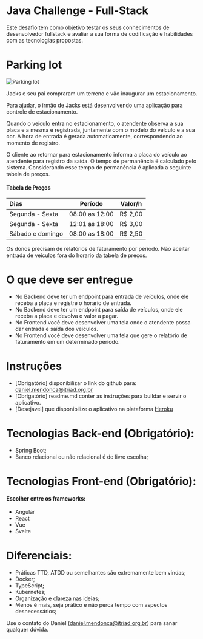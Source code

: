 # Java Challenge - Full-Stack

Este desafio tem como objetivo testar os seus conhecimentos de desenvolvedor fullstack e avaliar a sua forma de codificação e habilidades com as tecnologias propostas.

# Parking lot

![Parking lot](https://driving-tests.org/wp-content/uploads/2012/02/back-parking.jpg)

Jacks e seu pai compraram um terreno e vão inaugurar um estacionamento.

Para ajudar, o irmão de Jacks está desenvolvendo uma aplicação para controle de
estacionamento.

Quando o veículo entra no estacionamento, o atendente observa a sua placa e a mesma é registrada, juntamente com o modelo do veículo e a sua cor. A hora de entrada é gerada automaticamente, correspondendo ao momento de registro.

O cliente ao retornar para estacionamento informa a placa do veículo ao atendente para registro da saída. O tempo de permanência é calculado pelo sistema. Considerando esse tempo de permanência é aplicada a seguinte tabela de preços.

#### Tabela de Preços

Dias | Período | Valor/h
:--------- | :------: | :------:
Segunda - Sexta | 08:00 as 12:00 | R$ 2,00
Segunda - Sexta | 12:01 as 18:00 |  R$ 3,00
Sábado e domingo | 08:00 as 18:00 | R$ 2,50

Os donos precisam de relatórios de faturamento por período. Não aceitar entrada de veiculos fora do horario da tabela de preços.

# O que deve ser entregue
* No Backend deve ter um endpoint para entrada de veículos, onde ele receba a placa e registre o horario de entrada.
* No Backend deve ter um endpoint para saída de veículos, onde ele receba a placa e devolva o valor a pagar. 
* No Frontend você deve desenvolver uma tela onde o atendente possa dar entrada e saída dos veiculos.
* No Frontend você deve desenvolver uma tela que gere o relatório de faturamento em um determinado periodo.

# Instruções 
* [Obrigatório] disponibilizar o link do github para: daniel.mendonca@itriad.org.br
* [Obrigatório] readme.md conter as instruções para buildar e servir o aplicativo.
* [Desejavel] que disponibilize o aplicativo na plataforma [Heroku](https://www.heroku.com)

# Tecnologias Back-end (Obrigatório):
* Spring Boot;
* Banco relacional ou não relacional é de livre escolha;

# Tecnologias Front-end (Obrigatório):
#### Escolher entre os frameworks:
* Angular 
* React 
* Vue
* Svelte

# Diferenciais:
* Práticas TTD, ATDD ou semelhantes são extremamente bem vindas;
* Docker;
* TypeScript;
* Kubernetes;
* Organização e clareza nas ideias;
* Menos é mais, seja prático e não perca tempo com aspectos desnecessários;

Use o contato do Daniel (daniel.mendonca@itriad.org.br) para sanar qualquer dúvida.
